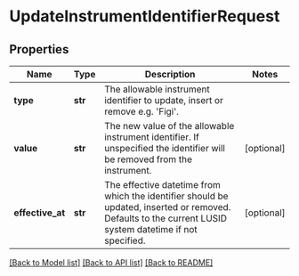 # UpdateInstrumentIdentifierRequest

## Properties
Name | Type | Description | Notes
------------ | ------------- | ------------- | -------------
**type** | **str** | The allowable instrument identifier to update, insert or remove e.g. &#39;Figi&#39;. | 
**value** | **str** | The new value of the allowable instrument identifier. If unspecified the identifier will be removed from the instrument. | [optional] 
**effective_at** | **str** | The effective datetime from which the identifier should be updated, inserted or removed. Defaults to the current LUSID system datetime if not specified. | [optional] 

[[Back to Model list]](../README.md#documentation-for-models) [[Back to API list]](../README.md#documentation-for-api-endpoints) [[Back to README]](../README.md)


